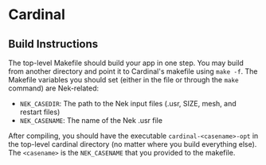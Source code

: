 # Cardinal

## Build Instructions

The top-level Makefile should build your app in one step.  You may build from another directory and
point it to Cardinal's makefile using `make -f`.  The Makefile variables you should set (either in
the file or through the `make` command) are Nek-related:

* `NEK_CASEDIR`:  The path to the Nek input files (.usr, SIZE, mesh, and restart  files)
* `NEK_CASENAME`:  The name of the Nek .usr file

After compiling, you should have the executable `cardinal-<casename>-opt` in the top-level cardinal
directory (no matter where you build everything else).  The `<casename>` is the `NEK_CASENAME` that
you provided to the makefile.  
